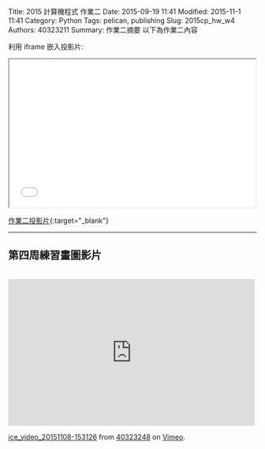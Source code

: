 Title: 2015 計算機程式 作業二
Date: 2015-09-19 11:41
Modified: 2015-11-1 11:41
Category: Python
Tags: pelican, publishing
Slug: 2015cp_hw_w4
Authors: 40323211
Summary: 作業二摘要
以下為作業二內容

利用 iframe 嵌入投影片:

<iframe src="simplest4.html" width="500" height="300"></iframe>

[作業二投影片](simplest4.html){:target="_blank"}


<hr/>
<h2>第四周練習畫圖影片</h2>

<br>
<iframe src="https://player.vimeo.com/video/145028896" width="500" height="297" frameborder="0" webkitallowfullscreen mozallowfullscreen allowfullscreen></iframe> <p><a href="https://vimeo.com/145028896">ice_video_20151108-153126</a> from <a href="https://vimeo.com/user44975888">40323248</a> on <a href="https://vimeo.com">Vimeo</a>.</p>



